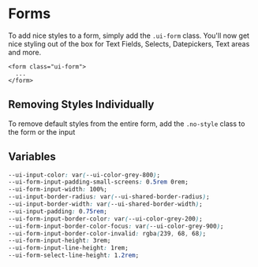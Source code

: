 # Forms

To add nice styles to a form, simply add the `.ui-form` class. You'll now get nice styling out of the box for Text Fields, Selects, Datepickers, Text areas and more.

```erb
<form class="ui-form">
  ... 
</form>
```

## Removing Styles Individually

To remove default styles from the entire form, add the `.no-style` class to the form or the input


## Variables

```css
--ui-input-color: var(--ui-color-grey-800);
--ui-form-input-padding-small-screens: 0.5rem 0rem;
--ui-form-input-width: 100%;
--ui-input-border-radius: var(--ui-shared-border-radius);
--ui-input-border-width: var(--ui-shared-border-width);
--ui-input-padding: 0.75rem;
--ui-form-input-border-color: var(--ui-color-grey-200);
--ui-form-input-border-color-focus: var(--ui-color-grey-900);
--ui-form-input-border-color-invalid: rgba(239, 68, 68);
--ui-form-input-height: 3rem;
--ui-form-input-line-height: 1rem;
--ui-form-select-line-height: 1.2rem;
```